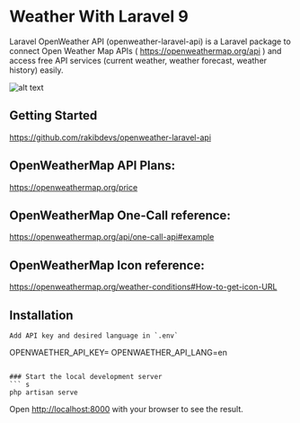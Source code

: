 # Weather With Laravel 9
Laravel OpenWeather API (openweather-laravel-api) is a Laravel package to connect Open Weather Map APIs ( https://openweathermap.org/api ) and access free API services (current weather, weather forecast, weather history) easily.

![alt text](https://repository-images.githubusercontent.com/589770672/cd7e419a-7238-4e09-b258-f0afe8713a7d)

## Getting Started
https://github.com/rakibdevs/openweather-laravel-api

## OpenWeatherMap API Plans: 
https://openweathermap.org/price

## OpenWeatherMap One-Call reference:
https://openweathermap.org/api/one-call-api#example

## OpenWeatherMap Icon reference: 
https://openweathermap.org/weather-conditions#How-to-get-icon-URL


## Installation

```
Add API key and desired language in `.env`
```
OPENWAETHER_API_KEY=
OPENWAETHER_API_LANG=en
```

### Start the local development server
``` s
php artisan serve
```

Open [http://localhost:8000](http://localhost:8000) with your browser to see the result.